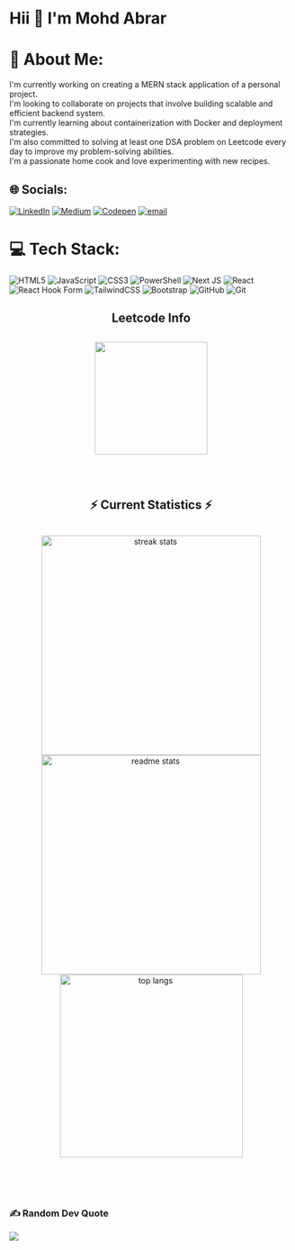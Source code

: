 <h1>Hii 👋 I'm Mohd Abrar</h1>

# 💫 About Me:
I'm currently working on creating a MERN stack application of a personal project.<br>I'm looking to collaborate on projects that involve building scalable and efficient backend system.<br>I'm currently learning about containerization with Docker and deployment strategies.<br>I'm also committed to solving at least one DSA problem on Leetcode every day to improve my problem-solving abilities.<br>I'm a passionate home cook and love experimenting with new recipes.


## 🌐 Socials:
[![LinkedIn](https://img.shields.io/badge/LinkedIn-%230077B5.svg?logo=linkedin&logoColor=white)](https://linkedin.com/in/mohammadabrar007) [![Medium](https://img.shields.io/badge/Medium-12100E?logo=medium&logoColor=white)](https://medium.com/@mohdabrar5250) [![Codepen](https://img.shields.io/badge/Codepen-000000?logo=codepen&logoColor=white)](https://codepen.io/Mr-Abrar) [![email](https://img.shields.io/badge/Email-D14836?logo=gmail&logoColor=white)](mailto:abrarsheikh774@gmail.com) 

# 💻 Tech Stack:
![HTML5](https://img.shields.io/badge/html5-%23E34F26.svg?style=for-the-badge&logo=html5&logoColor=white) ![JavaScript](https://img.shields.io/badge/javascript-%23323330.svg?style=for-the-badge&logo=javascript&logoColor=%23F7DF1E) ![CSS3](https://img.shields.io/badge/css3-%231572B6.svg?style=for-the-badge&logo=css3&logoColor=white) ![PowerShell](https://img.shields.io/badge/PowerShell-%235391FE.svg?style=for-the-badge&logo=powershell&logoColor=white) ![Next JS](https://img.shields.io/badge/Next-black?style=for-the-badge&logo=next.js&logoColor=white) ![React](https://img.shields.io/badge/react-%2320232a.svg?style=for-the-badge&logo=react&logoColor=%2361DAFB) ![React Hook Form](https://img.shields.io/badge/React%20Hook%20Form-%23EC5990.svg?style=for-the-badge&logo=reacthookform&logoColor=white) ![TailwindCSS](https://img.shields.io/badge/tailwindcss-%2338B2AC.svg?style=for-the-badge&logo=tailwind-css&logoColor=white) ![Bootstrap](https://img.shields.io/badge/bootstrap-%238511FA.svg?style=for-the-badge&logo=bootstrap&logoColor=white) ![GitHub](https://img.shields.io/badge/github-%23121011.svg?style=for-the-badge&logo=github&logoColor=white) ![Git](https://img.shields.io/badge/git-%23F05033.svg?style=for-the-badge&logo=git&logoColor=white)

<h2 align="center">Leetcode Info<h2>  
<p align="center">
  <a href="https://leetcode.com/abrar_007/" target="_blank"><img align="center" src="https://assets.leetcode.com/static_assets/marketing/2025-50.gif" alt="" height="200" width="200" /></a>
</p>

<br/>
  <h2 align="center">⚡ Current Statistics ⚡</h2>
<br>
<div align=center>
  <img width=390 src="https://github-readme-stats.vercel.app/api?username=MohdAbrar774&show_icons=true&theme=react&rank_icon=github&border_radius=10" alt="streak stats"/>
  <img width=390 src="https://nirzak-streak-stats.vercel.app/?user=MohdAbrar774&show_icons=true&theme=react&rank_icon=github&border_radius=10" alt="readme stats" />
  <img width=325 align="center" src="https://github-readme-stats.vercel.app/api/top-langs/?username=MohdAbrar774&include_all_commits=true&count_private=true&layout=compact&theme=react&border_radius=10&size_weight=0.5&count_weight=0.5&exclude_repo=github-readme-stats" alt="top langs" />
</div>

  <br/>

<br/><br/>

### ✍️ Random Dev Quote
![](https://quotes-github-readme.vercel.app/api?type=horizontal&theme=radical)

<!-- Proudly created with GPRM ( https://gprm.itsvg.in ) -->
